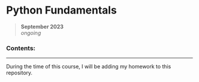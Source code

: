 # **Python Fundamentals**
> **September 2023**  
> _ongoing_

### Contents:
--- 
During the time of this course, I will be adding my homework to this repository.
